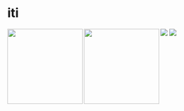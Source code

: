 # iti

<a href="https://github.com/ittyi">
  <img align="left" height="170px" src="https://github-readme-stats.vercel.app/api?username=tocoteron&count_private=true&show_icons=true&theme=dracula" />
</a>
<a href="https://github.com/ittyi">
  <img align="left" height="170px" src="https://github-readme-stats.vercel.app/api/top-langs/?username=tocoteron&layout=compact&theme=dracula" />
</a>

![](https://github-readme-stats.vercel.app/api?username=ittyi&count_private=true&show_icons=true&theme=dracula)
![](https://github-readme-stats.vercel.app/api/top-langs/?username=ittyi&layout=compact&theme=dracula)
